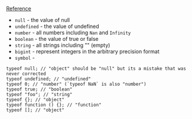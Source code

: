 [Reference](https://developer.mozilla.org/en-US/docs/Glossary/Primitive)

- `null` - the value of null
- `undefined` - the value of undefined
- `number` - all numbers including `Nan` and `Infinity`
- `boolean` - the value of true or false
- `string` - all strings including "" (empty)
- `bigint` - represent integers in the arbitrary precision format
- `symbol` - 
```
typeof null; // "object" should be "null" but its a mistake that was never corrected
typeof undefined; // "undefined"
typeof 0; // "number" (`typeof NaN` is also "number")
typeof true; // "boolean"
typeof "foo"; // "string"
typeof {}; // "object"
typeof function () {}; // "function"
typeof []; // "object"
```
